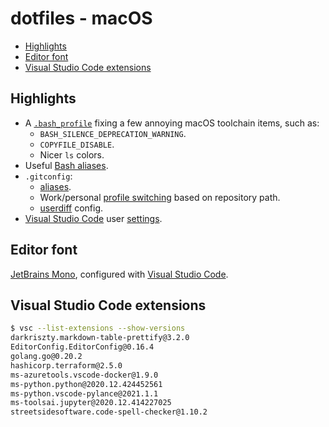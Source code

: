 # dotfiles - macOS

- [Highlights](#highlights)
- [Editor font](#editor-font)
- [Visual Studio Code extensions](#visual-studio-code-extensions)

## Highlights

- A [`.bash_profile`](.bash_profile) fixing a few annoying macOS toolchain items, such as:
	- `BASH_SILENCE_DEPRECATION_WARNING`.
	- `COPYFILE_DISABLE`.
	- Nicer `ls` colors.
- Useful [Bash aliases](.bash_profile#L59-L78).
- `.gitconfig`:
	- [aliases](.gitconfig#L41-L62).
	- Work/personal [profile switching](.gitconfig#L64-L65) based on repository path.
	- [userdiff](.gitattributes-global) config.
- [Visual Studio Code](https://code.visualstudio.com/) user [settings](app/vscode).

## Editor font

[JetBrains Mono](https://github.com/JetBrains/JetBrainsMono), configured with [Visual Studio Code](app/vscode/settings.json#L7-L9).

## Visual Studio Code extensions

```sh
$ vsc --list-extensions --show-versions
darkriszty.markdown-table-prettify@3.2.0
EditorConfig.EditorConfig@0.16.4
golang.go@0.20.2
hashicorp.terraform@2.5.0
ms-azuretools.vscode-docker@1.9.0
ms-python.python@2020.12.424452561
ms-python.vscode-pylance@2021.1.1
ms-toolsai.jupyter@2020.12.414227025
streetsidesoftware.code-spell-checker@1.10.2
```
